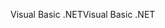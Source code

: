 <span data-ttu-id="b6940-101">Visual Basic .NET</span><span class="sxs-lookup"><span data-stu-id="b6940-101">Visual Basic .NET</span></span>